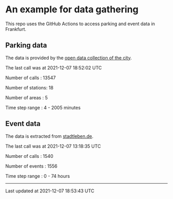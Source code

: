 # An example for data gathering

This repo uses the GitHub Actions to access parking and event data in Frankfurt.

## Parking data
The data is provided by the [open data collection of the city](https://www.offenedaten.frankfurt.de/).

The last call was at 2021-12-07 18:52:02 UTC

Number of calls   : 13547

Number of stations:    18

Number of areas   :     5

Time step range   :     4 -  2005 minutes


## Event data
The data is extracted from [stadtleben.de](https://stadtleben.de/frankfurt/).

The last call was at 2021-12-07 13:18:35 UTC

Number of calls   : 1540

Number of events  : 1556

Time step range   :    0 -   74 hours


----

Last updated at 2021-12-07 18:53:43 UTC
